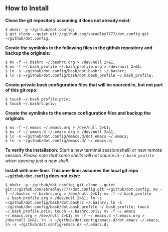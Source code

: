 ## How to Install

**Clone the git repository assuming it does not already exist:**
~~~
$ mkdir -p ~/github/dot.config;
$ git clone --quiet git://github.com/sbradley7777/dot.config.git ~/github/dot.config;
~~~

**Create the symlinks to the following files in the github repository and backup the originals:**
~~~
$ mv -f ~/.bashrc ~/.bashrc.org > /dev/null 2>&1;
$ mv -f ~/.bash_profile ~/.bash_profile.org > /dev/null 2>&1;
$ ln -s ~/github/dot.config/bash/dot.bashrc ~/.bashrc;
$ ln -s ~/github/dot.config/bash/dot.bash_profile ~/.bash_profile;
~~~

**Create private bash configuration files that will be sourced in, but not part of this git repo:**
~~~
$ touch ~/.bash_profile.priv;
$ touch ~/.bashrc.priv;
~~~

**Create the symlinks to the emacs configuration files and backup the originals**
~~~
$ mv -f ~/.emacs ~/.emacs.org > /dev/null 2>&1;
$ mv -f ~/.emacs.d ~/.emacs.org > /dev/null 2>&1;
$ ln -s ~/github/dot.config/emacs.d/dot.emacs ~/.emacs;
$ ln -s ~/github/dot.config/emacs.d/ ~/.emacs.d;
~~~

**To verify the installation:**
Start a new terminal session(shell) or new remote session. *Please note that some shells will not source in* `~/.bash_profile` *when opening just a new shell.*

**Install with one-liner. This one-liner assumes the local git repo `~/github/dot.config` does not exist:**
~~~
$ mkdir -p ~/github/dot.config; git clone --quiet git://github.com/sbradley7777/dot.config.git ~/github/dot.config; mv -f ~/.bashrc ~/.bashrc.org > /dev/null 2>&1; mv -f ~/.bash_profile ~/.bash_profile.org > /dev/null 2>&1; ln -s ~/github/dot.config/bash/dot.bashrc ~/.bashrc; ln -s ~/github/dot.config/bash/dot.bash_profile ~/.bash_profile; touch ~/.bash_profile.priv; touch ~/.bashrc.priv; mv -f ~/.emacs ~/.emacs.org > /dev/null 2>&1; mv -f ~/.emacs.d ~/.emacs.org > /dev/null 2>&1; ln -s ~/github/dot.config/emacs.d/dot.emacs ~/.emacs; ln -s ~/github/dot.config/emacs.d/ ~/.emacs.d;
~~~

